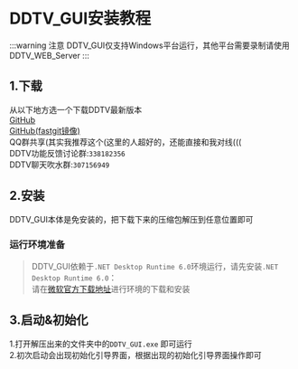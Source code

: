 # DDTV_GUI安装教程
:::warning 注意
DDTV_GUI仅支持Windows平台运行，其他平台需要录制请使用DDTV_WEB_Server
:::
## 1.下载
从以下地方选一个下载DDTV最新版本    
[GitHub](https://github.com/CHKZL/DDTV/releases/latest)   
[GitHub(fastgit镜像)](https://hub.fastgit.xyz/CHKZL/DDTV/releases/latest)  
QQ群共享(其实我推荐这个(这里的人超好的，还能直接和我对线(((  
DDTV功能反馈讨论群:`338182356`  
DDTV聊天吹水群:`307156949`  

## 2.安装
DDTV_GUI本体是免安装的，把下载下来的压缩包解压到任意位置即可  
### 运行环境准备  
>DDTV_GUI依赖于`.NET Desktop Runtime 6.0`环境运行，请先安装`.NET Desktop Runtime 6.0`：  
>请在[微软官方下载地址](https://dotnet.microsoft.com/en-us/download/dotnet/thank-you/runtime-desktop-6.0.5-windows-x64-installer)进行环境的下载和安装  


## 3.启动&初始化
1.打开解压出来的文件夹中的`DDTV_GUI.exe` 即可运行  
2.初次启动会出现初始化引导界面，根据出现的初始化引导界面操作即可  